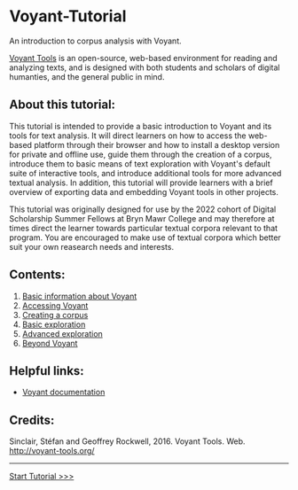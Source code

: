 # Voyant-Tutorial
An introduction to corpus analysis with Voyant.

[Voyant Tools](https://voyant-tools.org/) is an open-source, web-based environment for reading and analyzing texts, and is designed with both students and scholars of digital humanties, and the general public in mind. 

## About this tutorial:

This tutorial is intended to provide a basic introduction to Voyant and its tools for text analysis.  It will direct learners on how to access the web-based platform through their browser and how to install a desktop version for private and offline use, guide them through the creation of a corpus, introduce them to basic means of text exploration with Voyant's default suite of interactive tools, and introduce additional tools for more advanced textual analysis. In addition, this tutorial will provide learners with a brief overview of exporting data and embedding Voyant tools in other projects.

This tutorial was originally designed for use by the 2022 cohort of Digital Scholarship Summer Fellows at Bryn Mawr College and may therefore at times direct the learner towards particular textual corpora relevant to that program.  You are encouraged to make use of textual corpora which better suit your own reasearch needs and interests. 

## Contents:
1. [Basic information about Voyant](topics/1-basic.md)
2. [Accessing Voyant](topics/2-install.md)
3. [Creating a corpus](topics/3-corpus.md)
4. [Basic exploration](topics/4-defaults.md)
5. [Advanced exploration](topics/5-advanced.md)
6. [Beyond Voyant](topics/6-beyond.md)

## Helpful links:
- [Voyant documentation](https://voyant-tools.org/docs/#!/guide)

## Credits:
Sinclair, Stéfan and Geoffrey Rockwell, 2016. Voyant Tools. Web. http://voyant-tools.org/

---

[Start Tutorial >>>](topics/1-basic.md)
